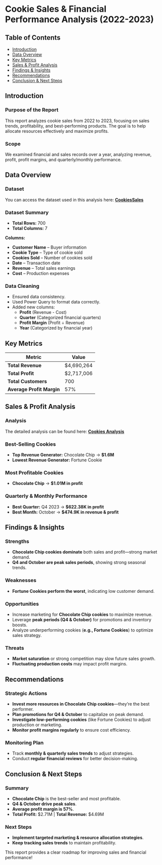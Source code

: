 # Cookie Sales & Financial Performance Analysis (2022-2023)

## Table of Contents
- [Introduction](#introduction)
- [Data Overview](#data-overview)
- [Key Metrics](#key-metrics)
- [Sales & Profit Analysis](#sales--profit-analysis)
- [Findings & Insights](#findings--insights)
- [Recommendations](#recommendations)
- [Conclusion & Next Steps](#conclusion--next-steps)

## Introduction

### Purpose of the Report
This report analyzes cookie sales from 2022 to 2023, focusing on sales trends, profitability, and best-performing products. The goal is to help allocate resources effectively and maximize profits.

### Scope
We examined financial and sales records over a year, analyzing revenue, profit, profit margins, and quarterly/monthly performance.

## Data Overview

### Dataset
You can access the dataset used in this analysis here: **[CookiesSales](#)**

### Dataset Summary
- **Total Rows:** 700  
- **Total Columns:** 7  

**Columns:**
- **Customer Name** – Buyer information  
- **Cookie Type** – Type of cookie sold  
- **Cookies Sold** – Number of cookies sold  
- **Date** – Transaction date  
- **Revenue** – Total sales earnings  
- **Cost** – Production expenses  

### Data Cleaning
- Ensured data consistency.  
- Used Power Query to format data correctly.  
- Added new columns:
  - **Profit** (Revenue - Cost)  
  - **Quarter** (Categorized financial quarters)  
  - **Profit Margin** (Profit ÷ Revenue)  
  - **Year** (Categorized by financial year)  

## Key Metrics

| Metric              | Value         |
|---------------------|--------------|
| **Total Revenue**   | $4,690,264    |
| **Total Profit**    | $2,717,006    |
| **Total Customers** | 700          |
| **Average Profit Margin** | 57% |

## Sales & Profit Analysis

### Analysis
The detailed analysis can be found here: **[Cookies Analysis](#)**

### Best-Selling Cookies
- **Top Revenue Generator:** Chocolate Chip → **$1.6M**  
- **Lowest Revenue Generator:** Fortune Cookie  

### Most Profitable Cookies
- **Chocolate Chip** → **$1.01M in profit**  

### Quarterly & Monthly Performance
- **Best Quarter:** Q4 2023 → **$622.38K in profit**  
- **Best Month:** October → **$474.9K in revenue & profit**  

## Findings & Insights

### Strengths
- **Chocolate Chip cookies dominate** both sales and profit—strong market demand.  
- **Q4 and October are peak sales periods**, showing strong seasonal trends.  

### Weaknesses
- **Fortune Cookies perform the worst**, indicating low customer demand.  

### Opportunities
- Increase marketing for **Chocolate Chip cookies** to maximize revenue.  
- Leverage **peak periods (Q4 & October)** for promotions and inventory boosts.  
- Analyze underperforming cookies (**e.g., Fortune Cookies**) to optimize sales strategy.  

### Threats
- **Market saturation** or strong competition may slow future sales growth.  
- **Fluctuating production costs** may impact profit margins.  

## Recommendations

### Strategic Actions
- **Invest more resources in Chocolate Chip cookies**—they’re the best performer.  
- **Plan promotions for Q4 & October** to capitalize on peak demand.  
- **Investigate low-performing cookies** (like Fortune Cookies) to adjust production or marketing.  
- **Monitor profit margins regularly** to ensure cost efficiency.  

### Monitoring Plan
- Track **monthly & quarterly sales trends** to adjust strategies.  
- Conduct **regular financial reviews** for better decision-making.  

## Conclusion & Next Steps

### Summary
- **Chocolate Chip** is the best-seller and most profitable.  
- **Q4 & October drive peak sales**.  
- **Average profit margin is 57%**.  
- **Total Profit:** $2.71M | **Total Revenue:** $4.69M  

### Next Steps
- **Implement targeted marketing & resource allocation strategies**.  
- **Keep tracking sales trends** to maintain profitability.  

This report provides a clear roadmap for improving sales and financial performance!
